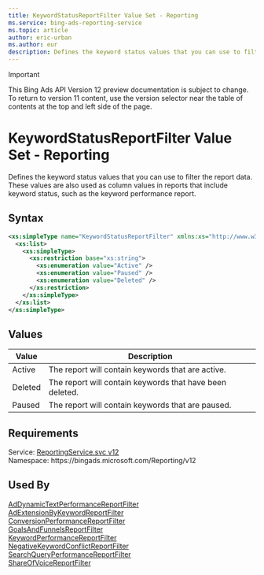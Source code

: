 ```yaml
---
title: KeywordStatusReportFilter Value Set - Reporting
ms.service: bing-ads-reporting-service
ms.topic: article
author: eric-urban
ms.author: eur
description: Defines the keyword status values that you can use to filter the report data.
---
```

> [!IMPORTANT]
> This Bing Ads API Version 12 preview documentation is subject to change. To return to version 11 content, use the version selector near the table of contents at the top and left side of the page.

# KeywordStatusReportFilter Value Set - Reporting
Defines the keyword status values that you can use to filter the report data. These values are also used as column values in reports that include keyword status, such as the keyword performance report.

## Syntax
```xml
<xs:simpleType name="KeywordStatusReportFilter" xmlns:xs="http://www.w3.org/2001/XMLSchema">
  <xs:list>
    <xs:simpleType>
      <xs:restriction base="xs:string">
        <xs:enumeration value="Active" />
        <xs:enumeration value="Paused" />
        <xs:enumeration value="Deleted" />
      </xs:restriction>
    </xs:simpleType>
  </xs:list>
</xs:simpleType>
```

## <a name="values"></a>Values

|Value|Description|
|-----------|---------------|
|<a name="active"></a>Active|The report will contain keywords that are active.|
|<a name="deleted"></a>Deleted|The report will contain keywords that have been deleted.|
|<a name="paused"></a>Paused|The report will contain keywords that are paused.|

## Requirements
Service: [ReportingService.svc v12](https://reporting.api.bingads.microsoft.com/Api/Advertiser/Reporting/v11/ReportingService.svc)  
Namespace: https\://bingads.microsoft.com/Reporting/v12  

## Used By
[AdDynamicTextPerformanceReportFilter](addynamictextperformancereportfilter.md)  
[AdExtensionByKeywordReportFilter](adextensionbykeywordreportfilter.md)  
[ConversionPerformanceReportFilter](conversionperformancereportfilter.md)  
[GoalsAndFunnelsReportFilter](goalsandfunnelsreportfilter.md)  
[KeywordPerformanceReportFilter](keywordperformancereportfilter.md)  
[NegativeKeywordConflictReportFilter](negativekeywordconflictreportfilter.md)  
[SearchQueryPerformanceReportFilter](searchqueryperformancereportfilter.md)  
[ShareOfVoiceReportFilter](shareofvoicereportfilter.md)  
